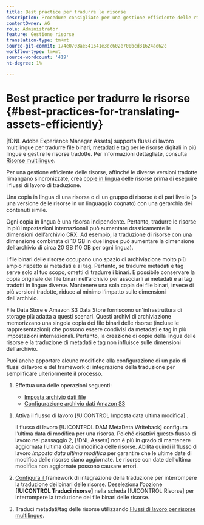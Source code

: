```yaml
---
title: Best practice per tradurre le risorse
description: Procedure consigliate per una gestione efficiente delle risorse, al fine di sincronizzare diverse versioni tradotte e semplificare i flussi di lavoro di traduzione.
contentOwner: AG
role: Administrator
feature: Gestione risorse
translation-type: tm+mt
source-git-commit: 174e0703ae541641e3dc602e700bcd31624ae62c
workflow-type: tm+mt
source-wordcount: '419'
ht-degree: 1%

---
```



# Best practice per tradurre le risorse {#best-practices-for-translating-assets-efficiently}

[!DNL Adobe Experience Manager Assets] supporta flussi di lavoro multilingue per tradurre file binari, metadati e tag per le risorse digitali in più lingue e gestire le risorse tradotte. Per informazioni dettagliate, consulta [Risorse multilingue](multilingual-assets.md).

Per una gestione efficiente delle risorse, affinché le diverse versioni tradotte rimangano sincronizzate, crea [copie in lingua](preparing-assets-for-translation.md) delle risorse prima di eseguire i flussi di lavoro di traduzione.

Una copia in lingua di una risorsa o di un gruppo di risorse è di pari livello (o una versione delle risorse in un linguaggio cognato) con una gerarchia dei contenuti simile.

Ogni copia in lingua è una risorsa indipendente. Pertanto, tradurre le risorse in più impostazioni internazionali può aumentare drasticamente le dimensioni dell’archivio CRX. Ad esempio, la traduzione di risorse con una dimensione combinata di 10 GB in due lingue può aumentare la dimensione dell’archivio di circa 20 GB (10 GB per ogni lingua).

I file binari delle risorse occupano uno spazio di archiviazione molto più ampio rispetto ai metadati e ai tag. Pertanto, se tradurre metadati e tag serve solo al tuo scopo, ometti di tradurre i binari. È possibile conservare la copia originale dei file binari nell’archivio per associarli ai metadati e ai tag tradotti in lingue diverse. Mantenere una sola copia dei file binari, invece di più versioni tradotte, riduce al minimo l&#39;impatto sulle dimensioni dell&#39;archivio.

File Data Store e Amazon S3 Data Store forniscono un&#39;infrastruttura di storage più adatta a questi scenari. Questi archivi di archiviazione memorizzano una singola copia dei file binari delle risorse (incluse le rappresentazioni) che possono essere condivisi da metadati e tag in più impostazioni internazionali. Pertanto, la creazione di copie della lingua delle risorse e la traduzione di metadati e tag non influisce sulle dimensioni dell’archivio.

Puoi anche apportare alcune modifiche alla configurazione di un paio di flussi di lavoro e del framework di integrazione della traduzione per semplificare ulteriormente il processo.

1. Effettua una delle operazioni seguenti:

   * [Imposta archivio dati file](/help/sites-deploying/data-store-config.md)
   * [Configurazione archivio dati Amazon S3](/help/sites-deploying/data-store-config.md)

<!--
1. Disable the [DAM MetaData Write-back](/help/sites-administering/workflow-offloader.md#disable-offloading) workflow.

   As the name suggests, the [!UICONTROL DAM Metadata Writeback] workflow rewrites the metadata to the binary file. Because the metadata changes after translation, writing it back to the binary file generates a different binary for a language copy.

   >[!NOTE]
   >
   >Disabling the [!UICONTROL DAM MetaData Writeback] workflow turns off XMP metadata write-back on asset binaries. Consequently, future metadata changes are no longer be saved within the assets. Evaluate the consequences before disabling this workflow.
-->

1. Attiva il flusso di lavoro [!UICONTROL Imposta data ultima modifica] .

   Il flusso di lavoro [!UICONTROL DAM MetaData Writeback] configura l’ultima data di modifica per una risorsa. Poiché disattivi questo flusso di lavoro nel passaggio 2, [!DNL Assets] non è più in grado di mantenere aggiornata l’ultima data di modifica delle risorse. Abilita quindi il flusso di lavoro *Imposta data ultima modifica* per garantire che le ultime date di modifica delle risorse siano aggiornate. Le risorse con date dell’ultima modifica non aggiornate possono causare errori.

1. [Configura il ](/help/sites-administering/tc-tic.md) framework di integrazione della traduzione per interrompere la traduzione dei binari delle risorse. Deseleziona l’opzione **[!UICONTROL Traduci risorse]** nella scheda [!UICONTROL Risorse] per interrompere la traduzione dei file binari delle risorse.
1. Traduci metadati/tag delle risorse utilizzando [Flussi di lavoro per risorse multilingue](multilingual-assets.md).
